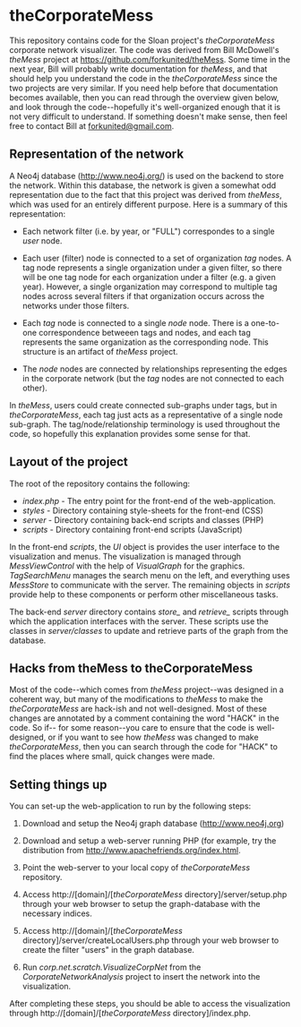# theCorporateMess #

This repository contains code for the Sloan project's *theCorporateMess* 
 corporate network visualizer.  The code was derived from Bill McDowell's 
 *theMess* project at https://github.com/forkunited/theMess.  Some time in
 the next year, Bill will probably write documentation for *theMess*, and
that should help you understand the code in the *theCorporateMess* since the
two projects are very similar.  If you need help before that documentation
becomes available, then you can read through the overview given below,
and look through the code--hopefully it's well-organized enough that it
is not very difficult to understand.  If something doesn't make sense, then
feel free to contact Bill at forkunited@gmail.com.

## Representation of the network ##

A Neo4j database (http://www.neo4j.org/) is used on the backend to store the 
network.  Within this database, the network is given a somewhat odd 
representation due to the fact that this project was derived from *theMess*,
which was used for an entirely different purpose.  Here is a summary of this
representation:

* Each network filter (i.e. by year, or "FULL") correspondes to a single 
*user* node.

* Each user (filter) node is connected to a set of organization *tag* nodes.
A tag node represents a single organization under a given filter, so there
 will be one tag node for each organization under a filter (e.g. a given 
 year).  However, a single organization may correspond to multiple tag nodes
 across several filters if that organization occurs across the networks under
 those filters.
 
* Each *tag* node is connected to a single *node* node.  There is a one-to-one
correspondence betweeen tags and nodes, and each tag represents the same 
organization as the corresponding node. This structure is an artifact of 
*theMess* project.

* The *node* nodes are connected by relationships representing the edges in
the corporate network (but the *tag* nodes are not connected to each other).

In *theMess*, users could create connected sub-graphs under tags, but in 
*theCorporateMess*, each tag just acts as a representative of a single node
sub-graph. The tag/node/relationship terminology is used throughout the code, 
so hopefully this explanation provides some sense for that.

## Layout of the project ##

The root of the repository contains the following:

* *index.php* - The entry point for the front-end of the web-application.  
* *styles* - Directory containing style-sheets for the front-end (CSS)
* *server* - Directory containing back-end scripts and classes (PHP)
* *scripts* - Directory containing front-end scripts (JavaScript)

In the front-end *scripts*, the *UI* object is provides the user interface
to the visualization and menus.  The visualization is managed through
*MessViewControl* with the help of *VisualGraph* for the graphics.  
*TagSearchMenu* manages the search menu on the left, and everything
uses *MessStore* to communicate with the server.  The remaining objects
in *scripts* provide help to these components or perform other miscellaneous
tasks.

The back-end *server* directory contains *store_* and *retrieve_* scripts
through which the application interfaces with the server.  These scripts
use the classes in *server/classes* to update and retrieve parts of the graph 
from the database.

## Hacks from theMess to theCorporateMess ##

Most of the code--which comes from *theMess* project--was designed in a 
coherent way, but many of the modifications to *theMess* to make the 
*theCorporateMess* are hack-ish and not well-designed.  Most of these changes
are annotated by a comment containing the word "HACK" in the code.  So if--
for some reason--you care to ensure that the code is well-designed, or
if you want to see how *theMess* was changed to make *theCorporateMess*, then
you can search through the code for "HACK" to find the places where small,
quick changes were made.

## Setting things up ##

You can set-up the web-application to run by the following steps:

1. Download and setup the Neo4j graph database (http://www.neo4j.org)

2. Download and setup a web-server running PHP (for example, try the 
distribution from http://www.apachefriends.org/index.html.

3. Point the web-server to your local copy of *theCorporateMess* repository.

4. Access http://[domain]/[*theCorporateMess* directory]/server/setup.php
through your web browser to setup the graph-database with the necessary
indices.

5. Access 
http://[domain]/[*theCorporateMess* directory]/server/createLocalUsers.php 
through your web browser to create the filter "users" in the graph database.

6. Run *corp.net.scratch.VisualizeCorpNet* from the *CorporateNetworkAnalysis*
project to insert the network into the visualization.

After completing these steps, you should be able to access the visualization
through http://[domain]/[*theCorporateMess* directory]/index.php.
